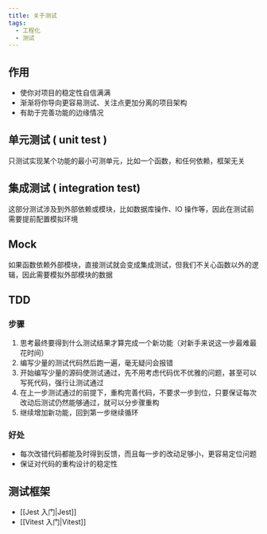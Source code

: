 ```yaml
---
title: 关于测试
tags:
  - 工程化
  - 测试
---
```

## 作用

- 使你对项目的稳定性自信满满
- 渐渐将你导向更容易测试、关注点更加分离的项目架构
- 有助于完善功能的边缘情况

## 单元测试 ( unit test )

只测试实现某个功能的最小可测单元，比如一个函数，和任何依赖，框架无关

## 集成测试 ( integration test)

这部分测试涉及到外部依赖或模块，比如数据库操作、IO 操作等，因此在测试前需要提前配置模拟环境

## Mock

如果函数依赖外部模块，直接测试就会变成集成测试，但我们不关心函数以外的逻辑，因此需要模拟外部模块的数据

## TDD

### 步骤

1. 思考最终要得到什么测试结果才算完成一个新功能（对新手来说这一步最难最花时间）
2. 编写少量的测试代码然后跑一遍，毫无疑问会报错
3. 开始编写少量的源码使测试通过，先不用考虑代码优不优雅的问题，甚至可以写死代码，强行让测试通过
4. 在上一步测试通过的前提下，重构完善代码，不要求一步到位，只要保证每次改动后测试仍然能够通过，就可以分步骤重构
5. 继续增加新功能，回到第一步继续循环

### 好处

- 每次改错代码都能及时得到反馈，而且每一步的改动足够小，更容易定位问题
- 保证对代码的重构设计的稳定性

## 测试框架

- [[Jest 入门|Jest]]
- [[Vitest 入门|Vitest]]

